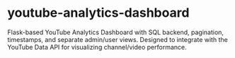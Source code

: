 # youtube-analytics-dashboard
Flask-based YouTube Analytics Dashboard with SQL backend, pagination, timestamps, and separate admin/user views. Designed to integrate with the YouTube Data API for visualizing channel/video performance.
